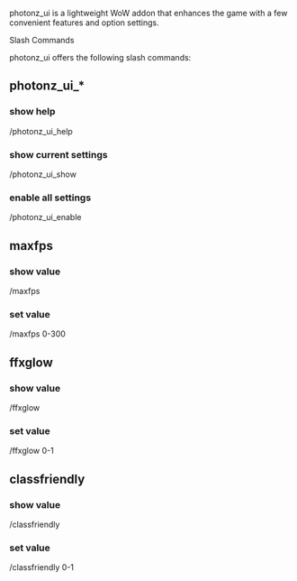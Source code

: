 photonz_ui is a lightweight WoW addon that enhances the game with a few convenient features and option settings.

Slash Commands

photonz_ui offers the following slash commands:

## photonz_ui_*
### show help
/photonz_ui_help
### show current settings
/photonz_ui_show 
### enable all settings
/photonz_ui_enable

## maxfps
### show value
/maxfps 
### set value
/maxfps 0-300

## ffxglow
### show value
/ffxglow
### set value
/ffxglow 0-1

## classfriendly
### show value
/classfriendly
### set value
/classfriendly 0-1